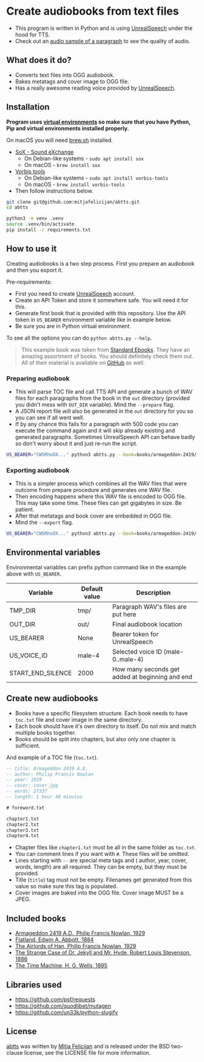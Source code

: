 # Create audiobooks from text files

- This program is written in Python and is using
  [UnrealSpeech](https://unrealspeech.com/) under the hood for TTS.
- Check out an [audio sample of a paragraph](./samples/paragraph.mp3) to see the
  quality of audio.

## What does it do?

- Converts text files into OGG audiobook.
- Bakes metatags and cover image to OGG file.
- Has a really awesome reading voice provided by
  [UnrealSpeech](https://unrealspeech.com/).

## Installation

**Program uses [virtual
environments](https://docs.python.org/3/library/venv.html) so make sure that you
have Python, Pip and virtual environments installed properly.**

On macOS you will need [brew.sh](https://brew.sh/) installed.

- [SoX - Sound eXchange](https://sox.sourceforge.net/)
  - On Debian-like systems - `sudo apt install sox`
  - On macOS - `brew install sox`
- [Vorbis tools](https://github.com/xiph/vorbis-tools)
  - On Debian-like systems - `sudo apt install vorbis-tools`
  - On macOS - `brew install vorbis-tools`
- Then follow instructions below.

```sh
git clone git@github.com:mitjafelicijan/abtts.git
cd abtts

python3 -m venv .venv
source .venv/bin/activate
pip install -r requirements.txt
```

## How to use it

Creating audiobooks is a two step process. First you prepare an audiobook and
then you export it.

Pre-requirements:

- First you need to create [UnrealSpeech](https://unrealspeech.com/) account.
- Create an API Token and store it somewhere safe. You will need it for this.
- Generate first book that is provided with this repository. Use the API token
  in `US_BEARER` environment variable like in example below.
- Be sure you are in Python virtual environment.

To see all the options you can do `python abtts.py --help`.

> This example book was taken from [Standard
> Ebooks](https://standardebooks.org/ebooks/philip-francis-nowlan/armageddon-2419-a-d). They
> have an amazing assortment of books. You should definitely check them out. All
> of their material is available on [GitHub](https://github.com/standardebooks)
> as well.

### Preparing audiobook

- This will parse TOC file and call TTS API and generate a bunch of WAV files
  for each paragraphs from the book in the `out` directory (provided you didn't
  mess with `OUT_DIR` variable). Mind the `--prepare` flag.
- A JSON report file will also be generated in the `out` directory for you so
  you can see if all went well.
- If by any chance this fails for a paragraph with 500 code you can execute the
  command again and it will skip already existing and generated
  paragraphs. Sometimes UnrealSpeech API can behave badly so don't worry about
  it and just re-run the script.

```sh
US_BEARER="CW5RhoOX..." python3 abtts.py --book=books/armageddon-2419/ --prepare
```

### Exporting audiobook

- This is a simpler process which combines all the WAV files that were outcome
  from prepare procedure and generates one WAV file.
- Then encoding happens where this WAV file is encoded to OGG file. This may
  take some time. These files can get gigabytes in size. Be patient.
- After that metatags and book cover are embedded in OGG file.
- Mind the `--export` flag.

```sh
US_BEARER="CW5RhoOX..." python3 abtts.py --book=books/armageddon-2419/ --export
```

## Environmental variables

Environmental variables can prefix python command like in the example above with
`US_BEARER`.

| Variable          | Default value | Description                                     |
|-------------------|---------------|-------------------------------------------------|
| TMP_DIR           | tmp/          | Paragraph WAV's files are put here              |
| OUT_DIR           | out/          | Final audiobook location                        |
| US_BEARER         | None          | Bearer token for UnrealSpeech                   |
| US_VOICE_ID       | male-4        | Selected voice ID (male-0..male-4)              |
| START_END_SILENCE | 2000          | How many seconds get added at beginning and end |

## Create new audiobooks

- Books have a specific filesystem structure. Each book needs to have `toc.txt`
  file and cover image in the same directory.
- Each book should have it's own directory to itself. Do not mix and match
  multiple books together.
- Books should be split into chapters, but also only one chapter is sufficient.

And example of a TOC file (`toc.txt`).

```sql
-- title: Armageddon 2419 A.D.
-- author: Philip Francis Nowlan
-- year: 1929
-- cover: cover.jpg
-- words: 27337
-- length: 1 hour 40 minutes

# foreword.txt

chapter1.txt
chapter2.txt
chapter3.txt
chapter4.txt
```

- Chapter files like `chapter1.txt` must be all in the same folder as `toc.txt`.
- You can comment lines if you want with `#`. These files will be omitted.
- Lines starting with `--` are special meta tags and ( author, year, cover,
  words, length) are all required. They can be empty, but they must be provided.
- Title (`title`) tag must not be empty. Filenames get generated from this value
  so make sure this tag is populated.
- Cover images are baked into the OGG file. Cover image MUST be a JPEG.

## Included books

- [Armageddon 2419 A.D., Philip Francis Nowlan, 1929](./books/armageddon-2419)
- [Flatland, Edwin A. Abbott, 1884](./books/flatland)
- [The Airlords of Han, Philip Francis Nowlan, 1929](./books/the-airlords-of-han)
- [The Strange Case of Dr. Jekyll and Mr. Hyde, Robert Louis Stevenson, 1886](./books/the-strange-case-of-dr-jekyll-and-mr-hyde)
- [The Time Machine, H. G. Wells, 1895](./books/the-time-machine)

## Libraries used

- https://github.com/psf/requests
- https://github.com/quodlibet/mutagen
- https://github.com/un33k/python-slugify

## License

[abtts](https://github.com/mitjafelicijan/abtts) was written by [Mitja
Felicijan](https://mitjafelicijan.com) and is released under the BSD two-clause
license, see the LICENSE file for more information.
